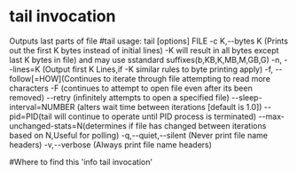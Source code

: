 # tail invocation 
Outputs last parts of file
#tail usage:
tail [options] FILE
-c K,--bytes K (Prints out the first K bytes instead of initial lines)
-K will result in all bytes except last K bytes in file) and may use sstandard suffixes(b,KB,K,MB,M,GB,G)
-n, --lines=K (Output first K Lines,if -K similar rules to byte printing apply)
-f, --follow[=HOW](Continues to iterate through file attempting to read more characters
-F (continues to attempt to open file even after its been removed)
--retry (infinitely attempts to open a specified file)
--sleep-interval=NUMBER (alters wait time between iterations [default is 1.0])
--pid=PID(tail will continue to operate until PID process is terminated)
--max-unchanged-stats=N(determines if file has changed between iterations based on N,Useful for
polling)
-q,--quiet,--silent (Never print file name headers)
-v,--verbose (Always print file name headers)

#Where to find this
'info tail invocation'
